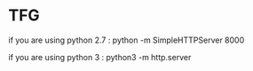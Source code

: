 # TFG

if you are using python 2.7 : python -m SimpleHTTPServer 8000


if you are using python 3 : python3 -m http.server
